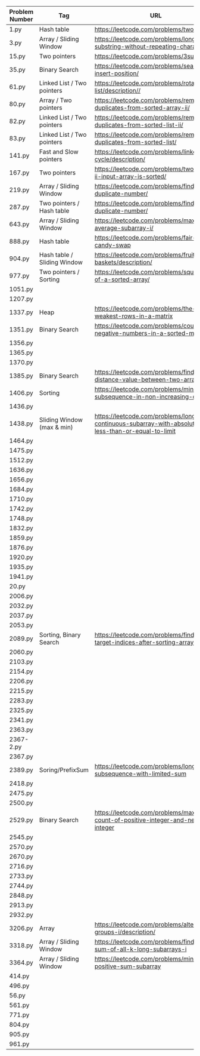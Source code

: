 | Problem Number | Tag                         | URL                                                                                                        |
| -------------- | --------------------------- | ---------------------------------------------------------------------------------------------------------- |
| 1.py           | Hash table                  | <https://leetcode.com/problems/two-sum/>                                                                   |
| 3.py           | Array / Sliding Window      | <https://leetcode.com/problems/longest-substring-without-repeating-characters>                             |
| 15.py          | Two pointers                | <https://leetcode.com/problems/3sum/>                                                                      |
| 35.py          | Binary Search               | <https://leetcode.com/problems/search-insert-position/>                                                    |
| 61.py          | Linked List / Two pointers  | <https://leetcode.com/problems/rotate-list/description//>                                                  |
| 80.py          | Array / Two pointers        | <https://leetcode.com/problems/remove-duplicates-from-sorted-array-ii/>                                    |
| 82.py          | Linked List / Two pointers  | <https://leetcode.com/problems/remove-duplicates-from-sorted-list-ii/>                                     |
| 83.py          | Linked List / Two pointers  | <https://leetcode.com/problems/remove-duplicates-from-sorted-list/>                                        |
| 141.py         | Fast and Slow pointers      | <https://leetcode.com/problems/linked-list-cycle/description/>                                             |
| 167.py         | Two pointers                | <https://leetcode.com/problems/two-sum-ii-input-array-is-sorted/>                                          |
| 219.py         | Array / Sliding Window      | <https://leetcode.com/problems/find-the-duplicate-number/>                                                 |
| 287.py         | Two pointers / Hash table   | <https://leetcode.com/problems/find-the-duplicate-number/>                                                 |
| 643.py         | Array / Sliding Window      | <https://leetcode.com/problems/maximum-average-subarray-i/>                                                |
| 888.py         | Hash table                  | <https://leetcode.com/problems/fair-candy-swap>                                                            |
| 904.py         | Hash table / Sliding Window | <https://leetcode.com/problems/fruit-into-baskets/description/>                                            |
| 977.py         | Two pointers / Sorting      | <https://leetcode.com/problems/squares-of-a-sorted-array/>                                                 |
| 1051.py        |                             |                                                                                                            |
| 1207.py        |                             |                                                                                                            |
| 1337.py        | Heap                        | <https://leetcode.com/problems/the-k-weakest-rows-in-a-matrix>                                             |
| 1351.py        | Binary Search               | <https://leetcode.com/problems/count-negative-numbers-in-a-sorted-matrix>                                  |
| 1356.py        |                             |                                                                                                            |
| 1365.py        |                             |                                                                                                            |
| 1370.py        |                             |                                                                                                            |
| 1385.py        | Binary Search               | <https://leetcode.com/problems/find-the-distance-value-between-two-arrays>                                 |
| 1406.py        | Sorting                     | <https://leetcode.com/problems/minimum-subsequence-in-non-increasing-order/>                               |
| 1436.py        |                             |                                                                                                            |
| 1438.py        | Sliding Window (max & min)  | <https://leetcode.com/problems/longest-continuous-subarray-with-absolute-diff-less-than-or-equal-to-limit> |
| 1464.py        |                             |                                                                                                            |
| 1475.py        |                             |                                                                                                            |
| 1512.py        |                             |                                                                                                            |
| 1636.py        |                             |                                                                                                            |
| 1656.py        |                             |                                                                                                            |
| 1684.py        |                             |                                                                                                            |
| 1710.py        |                             |                                                                                                            |
| 1742.py        |                             |                                                                                                            |
| 1748.py        |                             |                                                                                                            |
| 1832.py        |                             |                                                                                                            |
| 1859.py        |                             |                                                                                                            |
| 1876.py        |                             |                                                                                                            |
| 1920.py        |                             |                                                                                                            |
| 1935.py        |                             |                                                                                                            |
| 1941.py        |                             |                                                                                                            |
| 20.py          |                             |                                                                                                            |
| 2006.py        |                             |                                                                                                            |
| 2032.py        |                             |                                                                                                            |
| 2037.py        |                             |                                                                                                            |
| 2053.py        |                             |                                                                                                            |
| 2089.py        | Sorting, Binary Search      | <https://leetcode.com/problems/find-target-indices-after-sorting-array>                                    |
| 2060.py        |                             |                                                                                                            |
| 2103.py        |                             |                                                                                                            |
| 2154.py        |                             |                                                                                                            |
| 2206.py        |                             |                                                                                                            |
| 2215.py        |                             |                                                                                                            |
| 2283.py        |                             |                                                                                                            |
| 2325.py        |                             |                                                                                                            |
| 2341.py        |                             |                                                                                                            |
| 2363.py        |                             |                                                                                                            |
| 2367-2.py      |                             |                                                                                                            |
| 2367.py        |                             |                                                                                                            |
| 2389.py        | Soring/PrefixSum            | <https://leetcode.com/problems/longest-subsequence-with-limited-sum>                                       |
| 2418.py        |                             |                                                                                                            |
| 2475.py        |                             |                                                                                                            |
| 2500.py        |                             |                                                                                                            |
| 2529.py        | Binary Search               | <https://leetcode.com/problems/maximum-count-of-positive-integer-and-negative-integer>                     |
| 2545.py        |                             |                                                                                                            |
| 2570.py        |                             |                                                                                                            |
| 2670.py        |                             |                                                                                                            |
| 2716.py        |                             |                                                                                                            |
| 2733.py        |                             |                                                                                                            |
| 2744.py        |                             |                                                                                                            |
| 2848.py        |                             |                                                                                                            |
| 2913.py        |                             |                                                                                                            |
| 2932.py        |                             |                                                                                                            |
| 3206.py        | Array                       | <https://leetcode.com/problems/alternating-groups-i/description/>                                          |
| 3318.py        | Array / Sliding Window      | <https://leetcode.com/problems/find-x-sum-of-all-k-long-subarrays-i>                                       |
| 3364.py        | Array / Sliding Window      | <https://leetcode.com/problems/minimum-positive-sum-subarray>                                              |
| 414.py         |                             |                                                                                                            |
| 496.py         |                             |                                                                                                            |
| 56.py          |                             |                                                                                                            |
| 561.py         |                             |                                                                                                            |
| 771.py         |                             |                                                                                                            |
| 804.py         |                             |                                                                                                            |
| 905.py         |                             |                                                                                                            |
| 961.py         |                             |                                                                                                            |
